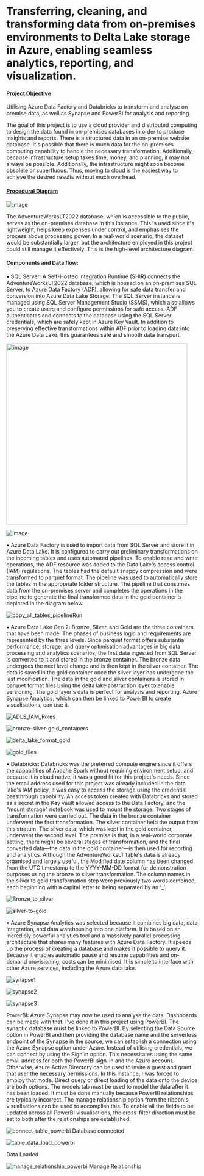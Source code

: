 # Transferring, cleaning, and transforming data from on-premises environments to Delta Lake storage in Azure, enabling seamless analytics, reporting, and visualization.

#### <ins>Project Objective</ins>
Utilising Azure Data Factory and Databricks to transform and analyse on-premise data, as well as Synapse and PowerBI for analysis and reporting.

The goal of this project is to use a cloud provider and distributed computing to design the data found in on-premises databases in order to produce insights and reports. There is a structured data in an on-premise website database. It's possible that there is much data for the on-premises computing capability to handle the necessary transformation. Additionally, because infrastructure setup takes time, money, and planning, it may not always be possible. Additionally, the infrastructure might soon become obsolete or superfluous. Thus, moving to cloud is the easiest way to achieve the desired results without much overhead.

#### <ins>Procedural Diagram</ins>
![image](https://github.com/DataCounsel/Azure-Data-Engineering/assets/71335870/4193068d-e8f4-4396-9893-ac4283373ab2)

The AdventureWorksLT2022 database, which is accessible to the public, serves as the on-premises database in this instance. This is used since it's lightweight, helps keep expenses under control, and emphasises the process above processing power. In a real-world scenario, the dataset would be substantially larger, but the architecture employed in this project could still manage it effectively. This is the high-level architecture diagram.


#### Components and Data flow:

•	SQL Server: A Self-Hosted Integration Runtime (SHIR) connects the AdventureWorksLT2022 database, which is housed on an on-premises SQL Server, to Azure Data Factory (ADF), allowing for safe data transfer and conversion into Azure Data Lake Storage. The SQL Server instance is managed using SQL Server Management Studio (SSMS), which also allows you to create users and configure permissions for safe access. ADF authenticates and connects to the database using the SQL Server credentials, which are safely kept in Azure Key Vault. In addition to preserving effective transformations within ADF prior to loading data into the Azure Data Lake, this guarantees safe and smooth data transport.


<img width="475" alt="image" src="https://github.com/user-attachments/assets/96c3f8cf-e5ce-4e98-91a9-bf06714258ad">


![image](https://github.com/DataCounsel/Azure-Data-Engineering/assets/71335870/aa45e31b-ee0c-40d9-b1da-fd5ca543de88)

•	Azure Data Factory is used to import data from SQL Server and store it in Azure Data Lake. It is configured to carry out preliminary transformations on the incoming tables and uses automated pipelines. To enable read and write operations, the ADF resource was added to the Data Lake's access control (IAM) regulations. The tables had the default snappy compression and were transformed to parquet format. The pipeline was used to automatically store the tables in the appropriate folder structure. The pipeline that consumes data from the on-premises server and completes the operations in the pipeline to generate the final transformed data in the gold container is depicted in the diagram below.


![copy_all_tables_pipelineRun](https://github.com/DataCounsel/Azure-Data-Engineering/assets/71335870/0e674a62-817c-4ee4-b26a-3abc0f8efa65)


•      Azure Data Lake Gen 2: Bronze, Silver, and Gold are the three containers that have been made. The phases of business logic and requirements are represented by the three levels. Since parquet format offers substantial performance, storage, and query optimisation advantages in big data processing and analytics scenarios, the first data ingested from SQL Server is converted to it and stored in the bronze container. The bronze data undergoes the next level change and is then kept in the silver container. The data is saved in the gold container once the silver layer has undergone the last modification. The data in the gold and silver containers is stored in parquet format files using the delta lake abstraction layer to enable versioning. The gold layer's data is perfect for analysis and reporting. Azure Synapse Analytics, which can then be linked to PowerBI to create visualisations, can use it.



![ADLS_IAM_Roles](https://github.com/DataCounsel/Azure-Data-Engineering/assets/71335870/98eb428b-95d8-4c41-af53-b3d460723f0f)

![bronze-silver-gold_containers](https://github.com/DataCounsel/Azure-Data-Engineering/assets/71335870/0c97afe5-f176-4797-8581-6ca5c7ef3470)

![delta_lake_format_gold](https://github.com/DataCounsel/Azure-Data-Engineering/assets/71335870/8af32197-7d36-47d2-bae3-5bd4d95ad8ce)

![gold_files](https://github.com/DataCounsel/Azure-Data-Engineering/assets/71335870/32008f97-614f-4880-ba1c-7a8c651054a7)

•	Databricks: Databricks was the preferred compute engine since it offers the capabilities of Apache Spark without requiring environment setup, and because it is cloud native, it was a good fit for this project's needs. Since the email address used for this project was already included in the data lake's IAM policy, it was easy to access the storage using the credential passthrough capability. An access token created with Databricks and stored as a secret in the Key vault allowed access to the Data Factory, and the "mount storage" notebook was used to mount the storage. Two stages of transformation were carried out. The data in the bronze container underwent the first transformation. The silver container held the output from this stratum. The silver data, which was kept in the gold container, underwent the second level. The premise is that, in a real-world corporate setting, there might be several stages of transformation, and the final converted data—the data in the gold container—is then used for reporting and analytics. Although the AdventureWorksLT table's data is already organised and largely useful, the Modified date column has been changed from the UTC timestamp to the YYYY-MM-DD format for demonstration purposes using the bronze to silver transformation. The column names in the silver to gold transformation step were previously two words combined, each beginning with a capital letter to being separated by an ‘_’.


![Bronze_to_silver](https://github.com/DataCounsel/Azure-Data-Engineering/assets/71335870/499a2584-aaa2-4f44-8135-4885b26825a4)


![silver-to-gold](https://github.com/DataCounsel/Azure-Data-Engineering/assets/71335870/9ce0517e-c12d-4877-a3b2-c770ec79ed1f)



•	Azure Synapse Analytics was selected because it combines big data, data integration, and data warehousing into one platform. It is based on an incredibly powerful analytics tool and a massively parallel processing architecture that shares many features with Azure Data Factory. It speeds up the process of creating a database and makes it possible to query it. Because it enables automatic pause and resume capabilities and on-demand provisioning, costs can be minimised. It is simple to interface with other Azure services, including the Azure data lake.


![synapse1](https://github.com/DataCounsel/Azure-Data-Engineering/assets/71335870/5c20a560-fb69-4f52-b522-2f1778be8336)

![synapse2](https://github.com/DataCounsel/Azure-Data-Engineering/assets/71335870/1e7c897e-9445-4797-a54a-63fa6056dc3a)

![synapse3](https://github.com/DataCounsel/Azure-Data-Engineering/assets/71335870/4a2fb43a-258f-4ee6-92a7-d64c9c53a053)


PowerBI: Azure Synapse may now be used to analyse the data. Dashboards can be made with that. I've done it in this project using PowerBI. The synaptic database must be linked to PowerBI. By selecting the Data Source option in PowerBI and then providing the database name and the serverless endpoint of the Synapse in the source, we can establish a connection using the Azure Synapse option under Azure. Instead of utilising credentials, we can connect by using the Sign in option. This necessitates using the same email address for both the PowerBI sign-in and the Azure account. Otherwise, Azure Active Directory can be used to invite a guest and grant that user the necessary permissions. In this instance, I was forced to employ that mode. Direct query or direct loading of the data onto the device are both options. The models tab must be used to model the data after it has been loaded. It must be done manually because PowerBI relationships are typically incorrect. The manage relationship option from the ribbon's visualisations can be used to accomplish this. To enable all the fields to be updated across all PowerBI visualisations, the cross-filter direction must be set to both after the relationships are established. 


![connect_table_powerbi](https://github.com/DataCounsel/Azure-Data-Engineering/assets/71335870/4a184896-eea1-4257-9342-b28fc57e45e4)
Database connected

![table_data_load_powerbi](https://github.com/DataCounsel/Azure-Data-Engineering/assets/71335870/16300aad-a37c-42f0-8852-f175e37b74db)

Data Loaded

![manage_relationship_powerbi](https://github.com/DataCounsel/Azure-Data-Engineering/assets/71335870/2d906536-9cc9-43e4-ac0e-3d24b1681a00)
Manage Relationship

